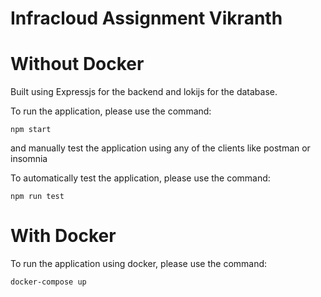 # Infracloud Assignment Vikranth

# Without Docker

Built using Expressjs for the backend and lokijs for the database.

To run the application, please use the command:

`npm start`

and manually test the application using any of the clients like postman or insomnia

To automatically test the application, please use the command:

`npm run test`

# With Docker

To run the application using docker, please use the command:

`docker-compose up`
